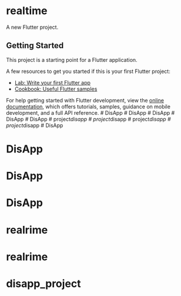 # realtime

A new Flutter project.

## Getting Started

This project is a starting point for a Flutter application.

A few resources to get you started if this is your first Flutter project:

- [Lab: Write your first Flutter app](https://docs.flutter.dev/get-started/codelab)
- [Cookbook: Useful Flutter samples](https://docs.flutter.dev/cookbook)

For help getting started with Flutter development, view the
[online documentation](https://docs.flutter.dev/), which offers tutorials,
samples, guidance on mobile development, and a full API reference.
#   D i s A p p 
 
 #   D i s A p p 
 
 #   D i s A p p 
 
 #   D i s A p p 
 
 #   D i s A p p 
 
 #   p r o j e c t _ d i s a p p 
 
 #   p r o j e c t _ d i s a p p 
 
 #   p r o j e c t _ d i s a p p 
 
 #   p r o j e c t _ d i s a p p 
 
 # DisApp
# DisApp
# DisApp
# DisApp
# realrime
# realrime
# disapp_project
